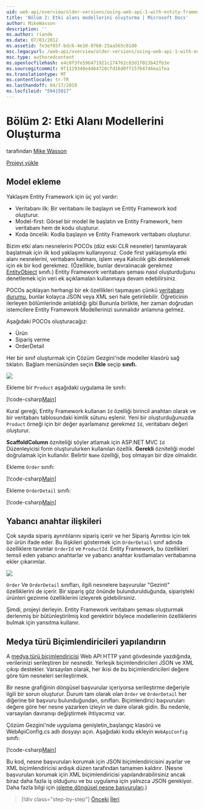```yaml
---
uid: web-api/overview/older-versions/using-web-api-1-with-entity-framework-5/using-web-api-with-entity-framework-part-2
title: 'Bölüm 2: Etki alanı modellerini oluşturma | Microsoft Docs'
author: MikeWasson
description: ''
ms.author: riande
ms.date: 07/03/2012
ms.assetid: fe3ef85f-bdc6-4e10-9768-25aa565c01d0
msc.legacyurl: /web-api/overview/older-versions/using-web-api-1-with-entity-framework-5/using-web-api-with-entity-framework-part-2
msc.type: authoredcontent
ms.openlocfilehash: e4c0f3fe596471921c174762c83d1f013b42fb3e
ms.sourcegitcommit: 0f1119340e4464720cfd16d0ff15764746ea1fea
ms.translationtype: MT
ms.contentlocale: tr-TR
ms.lasthandoff: 04/17/2019
ms.locfileid: "59415017"
---
```

# <a name="part-2-creating-the-domain-models"></a>Bölüm 2: Etki Alanı Modellerini Oluşturma

tarafından [Mike Wasson](https://github.com/MikeWasson)

[Projeyi yükle](http://code.msdn.microsoft.com/ASP-NET-Web-API-with-afa30545)

## <a name="add-models"></a>Model ekleme

Yaklaşım Entity Framework için üç yol vardır:

- Veritabanı ilk: Bir veritabanı ile başlayın ve Entity Framework kod oluşturur.
- Model-first: Görsel bir model ile başlatın ve Entity Framework, hem veritabanı hem de kodu oluşturur.
- Koda öncelik: Kodla başlayın ve Entity Framework veritabanı oluşturur.

Bizim etki alanı nesnelerini POCOs (düz eski CLR nesneler) tanımlayarak başlatmak için ilk kod yaklaşımı kullanıyoruz. Code first yaklaşımıyla etki alanı nesnelerini, veritabanı katmanı, işlem veya Kalıcılık gibi desteklemek için ek bir kod gerekmez. (Özellikle, bunlar devralınacak gerekmez [EntityObject](https://msdn.microsoft.com/library/system.data.objects.dataclasses.entityobject.aspx) sınıfı.) Entity Framework veritabanı şeması nasıl oluşturduğunu denetlemek için veri ek açıklamaları kullanmaya devam edebilirsiniz.

POCOs açıklayan herhangi bir ek özellikleri taşımayan çünkü [veritabanı durumu](https://msdn.microsoft.com/library/system.data.entitystate.aspx), bunlar kolayca JSON veya XML seri hale getirilebilir. Öğreticinin ilerleyen bölümlerinde anlatıldığı gibi Bununla birlikte, her zaman doğrudan istemcilere Entity Framework Modellerinizi sunmalıdır anlamına gelmez.

Aşağıdaki POCOs oluşturacağız:

- Ürün
- Sipariş verme
- OrderDetail

Her bir sınıf oluşturmak için Çözüm Gezgini'nde modeller klasörü sağ tıklatın. Bağlam menüsünden seçin **Ekle** seçip **sınıfı.**

![](using-web-api-with-entity-framework-part-2/_static/image1.png)

Ekleme bir `Product` aşağıdaki uygulama ile sınıfı:

[!code-csharp[Main](using-web-api-with-entity-framework-part-2/samples/sample1.cs)]

Kural gereği, Entity Framework kullanan `Id` özelliği birincil anahtarı olarak ve bir veritabanı tablosundaki kimlik sütunu eşlenir. Yeni bir oluşturduğunuzda `Product` örneği için bir değer ayarlamanız gerekmez `Id`, veritabanı değeri oluşturur.

**ScaffoldColumn** özniteliği söyler atlamak için ASP.NET MVC `Id` Düzenleyicisi form oluşturulurken kullanılan özellik. **Gerekli** özniteliği model doğrulamak için kullanılır. Belirtir `Name` özelliği, boş olmayan bir dize olmalıdır.

Ekleme `Order` sınıfı:

[!code-csharp[Main](using-web-api-with-entity-framework-part-2/samples/sample2.cs)]

Ekleme `OrderDetail` sınıfı:

[!code-csharp[Main](using-web-api-with-entity-framework-part-2/samples/sample3.cs)]

## <a name="foreign-key-relations"></a>Yabancı anahtar ilişkileri

Çok sayıda sipariş ayrıntılarını sipariş içerir ve her Sipariş Ayrıntısı için tek bir ürün ifade eder. Bu ilişkileri göstermek için `OrderDetail` sınıf adında özelliklere tanımlar `OrderId` ve `ProductId`. Entity Framework, bu özellikleri temsil eden yabancı anahtarlar ve yabancı anahtar kısıtlamaları veritabanına ekler çıkarımlar.

![](using-web-api-with-entity-framework-part-2/_static/image2.png)

`Order` Ve `OrderDetail` sınıfları, ilgili nesnelere başvurular "Gezinti" özelliklerini de içerir. Bir sipariş göz önünde bulundurulduğunda, siparişteki ürünleri gezinme özelliklerini izleyerek gidebilirsiniz.

Şimdi, projeyi derleyin. Entity Framework veritabanı şeması oluşturmak derlenmiş bir bütünleştirilmiş kod gerektirir böylece modellerinin özelliklerini bulmak için yansıtma kullanır.

## <a name="configure-the-media-type-formatters"></a>Medya türü Biçimlendiricileri yapılandırın

A [medya türü biçimlendiricisi](../../formats-and-model-binding/media-formatters.md) Web API HTTP yanıt gövdesinde yazdığında, verilerinizi serileştiren bir nesnedir. Yerleşik biçimlendiricileri JSON ve XML çıkışı destekler. Varsayılan olarak, her ikisi de bu biçimlendiricileri değere göre tüm nesneleri serileştirmek.

Bir nesne grafiğinin döngüsel başvurular içeriyorsa serileştirme değeriyle ilgili bir sorun oluşturur. Durum tam olarak olan `Order` ve `OrderDetail` her diğerine bir başvuru bulunduğundan, sınıfları. Biçimlendirici başvuruları değere göre her nesne yazarken izleyin ve daire olarak gidin. Bu nedenle, varsayılan davranışı değiştirmek ihtiyacımız var.

Çözüm Gezgini'nde uygulama genişletin\_başlangıç klasörü ve WebApiConfig.cs adlı dosyayı açın. Aşağıdaki kodu ekleyin `WebApiConfig` sınıfı:

[!code-csharp[Main](using-web-api-with-entity-framework-part-2/samples/sample4.cs?highlight=11)]

Bu kod, nesne başvuruları korumak için JSON biçimlendiricisini ayarlar ve XML biçimlendiricisi ardışık düzen tarafından tamamen kaldırır. (Nesne başvuruları korumak için XML biçimlendiricisi yapılandırabilirsiniz ancak biraz daha fazla iş olduğunu ve bu uygulama için yalnızca JSON gerekiyor. Daha fazla bilgi için [işleme döngüsel nesne başvuruları](../../formats-and-model-binding/json-and-xml-serialization.md#handling_circular_object_references).)

> [!div class="step-by-step"]
> [Önceki](using-web-api-with-entity-framework-part-1.md)
> [İleri](using-web-api-with-entity-framework-part-3.md)
